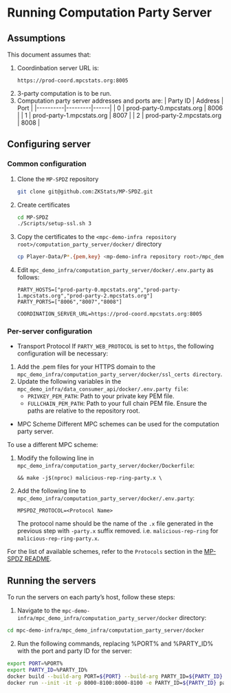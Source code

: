 # Running Computation Party Server

## Assumptions
This document assumes that:
1. Coordinbation server URL is:
   ```
   https://prod-coord.mpcstats.org:8005
   ```
2. 3-party computation is to be run.
3. Computation party server addresses and ports are:
| Party ID | Address | Port |
|----------|---------|------|
| 0 | prod-party-0.mpcstats.org | 8006 |
| 1 | prod-party-1.mpcstats.org | 8007 |
| 2 | prod-party-2.mpcstats.org | 8008 |
 
## Configuring server
### Common configuration
1. Clone the `MP-SPDZ` repository
   ```bash
   git clone git@github.com:ZKStats/MP-SPDZ.git
   ```

2. Create certificates
   ```bash
   cd MP-SPDZ
   ./Scripts/setup-ssl.sh 3
   ```

3. Copy the certificates to the `<mpc-demo-infra repository root>/computation_party_server/docker/` directory
   ```bash
   cp Player-Data/P*.{pem,key} <mp-demo-infra repository root>/mpc_demo_infra/computation_party_server/docker/
   ```

4. Edit `mpc_demo_infra/computation_party_server/docker/.env.party` as follows:
   ```
   PARTY_HOSTS=["prod-party-0.mpcstats.org","prod-party-1.mpcstats.org","prod-party-2.mpcstats.org"]
   PARTY_PORTS=["8006","8007","8008"]
   ```

   ```
   COORDINATION_SERVER_URL=https://prod-coord.mpcstats.org:8005
   ```

### Per-server configuration

- Transport Protocol
If `PARTY_WEB_PROTOCOL` is set to `https`, the following configuration will be necessary:
1. Add the .pem files for your HTTPS domain to the `mpc_demo_infra/computation_party_server/docker/ssl_certs directory`.
2. Update the following variables in the `mpc_demo_infra/data_consumer_api/docker/.env.party file`:
   - `PRIVKEY_PEM_PATH`: Path to your private key PEM file.
   - `FULLCHAIN_PEM_PATH`: Path to your full chain PEM file.
   Ensure the paths are relative to the repository root.

- MPC Scheme
Different MPC schemes can be used for the computation party server.

To use a different MPC scheme:
1. Modify the following line in `mpc_demo_infra/computation_party_server/docker/Dockerfile`:
   ```
   && make -j$(nproc) malicious-rep-ring-party.x \
   ```
2. Add the following line to `mpc_demo_infra/computation_party_server/docker/.env.party`:
   ```
   MPSPDZ_PROTOCOL=<Protocol Name>
   ```
   The protocol name should be the name of the `.x` file generated in the previous step with `-party.x` suffix removed. i.e. `malicious-rep-ring` for `malicious-rep-ring-party.x`.

For the list of available schemes, refer to the `Protocols` section in the [MP-SPDZ README](https://github.com/ZKStats/MP-SPDZ?tab=readme-ov-file).

## Running the servers
To run the servers on each party’s host, follow these steps:

1. Navigate to the `mpc-demo-infra/mpc_demo_infra/computation_party_server/docker` directory:
```bash
cd mpc-demo-infra/mpc_demo_infra/computation_party_server/docker
```

2. Run the following commands, replacing %PORT% and %PARTY_ID% with the port and party ID for the server:
```bash
export PORT=%PORT%
export PARTY_ID=%PARTY_ID%
docker build --build-arg PORT=${PORT} --build-arg PARTY_ID=${PARTY_ID} -t party .
docker run --init -it -p 8000-8100:8000-8100 -e PARTY_ID=${PARTY_ID} party
```

